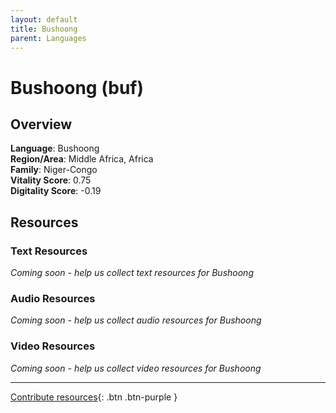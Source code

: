 ```yaml
---
layout: default
title: Bushoong
parent: Languages
---
```


# Bushoong (buf)

## Overview

**Language**: Bushoong  
**Region/Area**: Middle Africa, Africa  
**Family**: Niger-Congo  
**Vitality Score**: 0.75  
**Digitality Score**: -0.19  

## Resources

### Text Resources
*Coming soon - help us collect text resources for Bushoong*

### Audio Resources
*Coming soon - help us collect audio resources for Bushoong*

### Video Resources
*Coming soon - help us collect video resources for Bushoong*

---

[Contribute resources](https://fairtrain.github.io/){: .btn .btn-purple }
